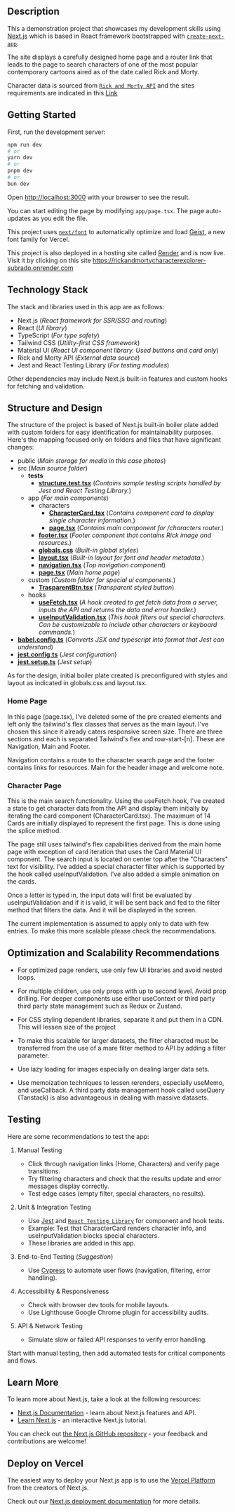 ## Description

This a demonstration project that showcases my development skills using [Next.js](https://nextjs.org) which is based in React framework bootstrapped with [`create-next-app`](https://nextjs.org/docs/app/api-reference/cli/create-next-app). 

The site displays a carefully designed home page and a router link that leads to the page to search characters of one of the most popular contemporary cartoons aired as of the date called Rick and Morty.

Character data is sourced from [`Rick and Morty API`](https://rickandmortyapi.com) and the sites requirements are indicated in this [Link](https://docs.hireoverseas.com/Frontend-Developer-HW-Assignment-257eb907ec1e80119d7df1ec49b5ebb4)


## Getting Started

First, run the development server:

```bash
npm run dev
# or
yarn dev
# or
pnpm dev
# or
bun dev
```

Open [http://localhost:3000](http://localhost:3000) with your browser to see the result.

You can start editing the page by modifying `app/page.tsx`. The page auto-updates as you edit the file.

This project uses [`next/font`](https://nextjs.org/docs/app/building-your-application/optimizing/fonts) to automatically optimize and load [Geist](https://vercel.com/font), a new font family for Vercel.

This project is also deployed in a hosting site called [Render](https://render.com/) and is now live. Visit it by clicking on this site https://rickandmortycharacterexplorer-subrado.onrender.com

## Technology Stack

The stack and libraries used in this app are as follows:

- Next.js (_React framework for SSR/SSG and routing_)
- React (_UI library_)
- TypeScript (_For type safety_)
- Tailwind CSS (_Utility-first CSS framework_)
- Material UI (_React UI component library. Used buttons and card only_)
- Rick and Morty API (_External data source_)
- Jest and React Testing Library (_For testing modules_)

Other dependencies may include Next.js built-in features and custom hooks for fetching and validation. 


## Structure and Design

The structure of the project is based of Next.js built-in boiler plate added with custom folders for easy identification for maintainability purposes. 
Here's the mapping focused only on folders and files that have significant changes:

- public (_Main storage for media in this case photos_)
- src (_Main source folder_)
    - __tests__
        - **<ins>structure.test.tsx</ins>** (_Contains sample testing scripts handled by Jest and React Testing Library._)
    - app (_For main components_)
        - characters
            - **<ins>CharacterCard.tsx</ins>** (_Contains component card to display single character information._)
            - **<ins>page.tsx</ins>** (_Contains main component for /characters router._)
        - **<ins>footer.tsx</ins>** (_Footer component that contains Rick image and resources._)
        - **<ins>globals.css</ins>** (_Built-in global styles_)
        - **<ins>layout.tsx</ins>** (_Built-in layout for font and header metadata._)
        - **<ins>navigation.tsx</ins>** (_Top navigation component_)
        - **<ins>page.tsx</ins>** (_Main home page_)
    - custom (_Custom folder for special ui components._)
        - **<ins>TrasparentBtn.tsx</ins>** (_Transparent styled button_)
    - hooks
        - **<ins>useFetch.tsx</ins>** (_A hook created to get fetch data from a server, inputs the API and returns the data and error handler._)
        - **<ins>useInputValidation.tsx</ins>** (_This hook filters out special characters. Can be customizable to include other characters or keyboard commands._)
- **<ins>babel.config.ts</ins>** (_Converts JSX and typescript into format that Jest can understand_)
- **<ins>jest.config.ts</ins>** (_Jest configuration_)
- **<ins>jest.setup.ts</ins>** (_Jest setup_)

As for the design, initial boiler plate created is preconfigured with styles and layout as indicated in globals.css and layout.tsx. 

### Home Page

In this page (page.tsx), I've deleted some of the pre created elements and left only the tailwind's flex classes that serves as the main layout. I've chosen this since it already caters responsive screen size. There are three sections and each is separated Tailwind's flex and row-start-[n]. These are Navigation, Main and Footer. 

Navigation contains a route to the character search page and the footer contains links for resources. Main for the header image and welcome note.  

### Character Page

This is the main search functionality. Using the useFetch hook, I've created a state to get character data from the API and display them initially by iterating the card component (CharacterCard.tsx). The maximum of 14 Cards are initially displayed to represent the first page. This is done using the splice method. 

The page still uses tailwind's flex capabilities derived from the main home page with exception of card iteration that uses the Card Material UI component. The search input is located on center top after the "Characters" text for visibility. I've added a special character filter which is supported by the hook called useInputValidation. I've also added a simple animation on the cards.

Once a letter is typed in, the input data will first be evaluated by useInputValidation and if it is valid, it will be sent back and fed to the filter method that filters the data. And it will be displayed in the screen.

The current implementation is assumed to apply only to data with few entries. To make this more scalable please check the recommendations.

## Optimization and Scalability Recommendations

- For optimized page renders, use only few UI libraries and avoid nested loops.

- For multiple children, use only props with up to second level. Avoid prop drilling. For deeper components use either useContext or third party third party state management such as Redux or Zustand.

- For CSS styling dependent libraries, separate it and put them in a CDN. This will lessen size of the project

- To make this scalable for larger datasets, the filter characted must be transferred from the use of a mare filter method to API by adding a filter parameter. 

- Use lazy loading for images especially on dealing larger data sets.

- Use memoization techniques to lessen rerenders, especially useMemo, and useCallback. A third party data management hook called useQuery (Tanstack) is also advantageous in dealing with massive datasets.
   

## Testing

Here are some recommendations to test the app:

1. Manual Testing
    - Click through navigation links (Home, Characters) and verify page transitions.
    - Try filtering characters and check that the results update and error messages display correctly.
    - Test edge cases (empty filter, special characters, no results).

2. Unit & Integration Testing
    - Use [Jest](https://jestjs.io/) and [`React Testing Library`](https://testing-library.com/docs/react-testing-library/intro/) for component and hook tests.
    - Example: Test that CharacterCard renders character info, and useInputValidation blocks special characters.
    - These libraries are added in this app.

3. End-to-End Testing (_Suggestion_)
    - Use [Cypress](https://www.cypress.io/) to automate user flows (navigation, filtering, error handling).

4. Accessibility & Responsiveness
    - Check with browser dev tools for mobile layouts.
    - Use Lighthouse Google Chrome plugin for accessibility audits.

5. API & Network Testing
    - Simulate slow or failed API responses to verify error handling.

Start with manual testing, then add automated tests for critical components and flows.


## Learn More

To learn more about Next.js, take a look at the following resources:

- [Next.js Documentation](https://nextjs.org/docs) - learn about Next.js features and API.
- [Learn Next.js](https://nextjs.org/learn) - an interactive Next.js tutorial.

You can check out [the Next.js GitHub repository](https://github.com/vercel/next.js) - your feedback and contributions are welcome!

## Deploy on Vercel

The easiest way to deploy your Next.js app is to use the [Vercel Platform](https://vercel.com/new?utm_medium=default-template&filter=next.js&utm_source=create-next-app&utm_campaign=create-next-app-readme) from the creators of Next.js.

Check out our [Next.js deployment documentation](https://nextjs.org/docs/app/building-your-application/deploying) for more details.
